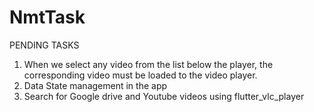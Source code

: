 # NmtTask

PENDING TASKS

1. When we select any video from the list below the player, the corresponding video must be loaded to the video player.
2. Data State management in the app
3. Search for Google drive and Youtube videos using flutter_vlc_player
